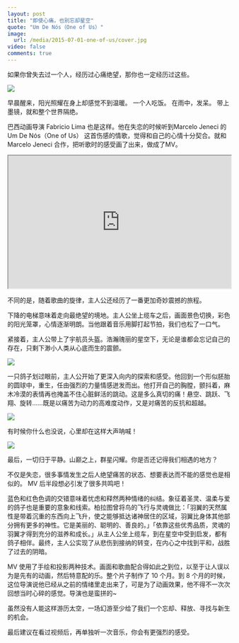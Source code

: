 ```yaml
---
layout: post
title: "即使心痛，也别忘却星空"
quote: "Um De Nós（One of Us）"
image: 
  url: /media/2015-07-01-one-of-us/cover.jpg
video: false
comments: true
---
```


如果你曾失去过一个人，经历过心痛绝望，那你也一定经历过这些。

![](http://ww1.sinaimg.cn/large/7853084cjw1f7u7hfhhsgj20lu0c9glz.jpg)

早晨醒来，阳光照耀在身上却感觉不到温暖。
一个人吃饭。
在雨中，发呆。
带上墨镜，就和整个世界隔绝。

巴西动画导演 Fabricio Lima 也是这样。他在失恋的时候听到Marcelo Jeneci 的 Um De Nós（One of Us） 这首伤感的情歌，觉得和自己的心情十分契合。就和 Marcelo Jeneci 合作，把听歌时的感受画了出来，做成了MV。

<iframe height= 300 width= 100% <embed src='http://player.youku.com/player.php/sid/XMTI3NTU0OTA2OA==/v.swf' allowFullScreen='true' quality='high' width='480' height='400' align='middle' allowScriptAccess='always' type='application/x-shockwave-flash'></embed> frameborder=0 allowfullscreen></iframe>


不同的是，随着歌曲的旋律，主人公还经历了一番更加奇妙震撼的旅程。

下降的电梯意味着走向最绝望的境地。主人公坐上缆车之后，画面景色切换，彩色的阳光笼罩，心情逐渐明朗。当他跟着音乐用脚打起节拍，我们也松了一口气。

紧接着，主人公带上了宇航员头盔。浩瀚瑰丽的星空下，无论是谁都会忘记自己的存在，只剩下渺小人类从心底而生的震颤。

![](http://ww3.sinaimg.cn/large/7853084cjw1f7u7i2eehbj20lu0catah.jpg)

一只鸽子划过眼前，主人公开始了更深入向内的探索和感受。他回到一个形似胚胎的圆球中，重生，任由强烈的力量情感迸发而出。他打开自己的胸膛，颤抖着，麻木冷漠的表情再也掩盖不住心脏鲜活的跳动。这是多么真切的痛！悬空、跳跃、飞翔、旋转……既是以痛苦为动力的高难度动作，又是对痛苦的反抗和超越。

![](http://ww4.sinaimg.cn/large/7853084cjw1f7u7ij7cvij20lu0camyo.jpg)

有时候你什么也没说，心里却在这样大声呐喊！

![](http://ww4.sinaimg.cn/large/7853084cjw1f7u7j4ehs2j20lt0ca40v.jpg)

最后，一切归于平静。山巅之上，群星闪耀。你是否还记得我们相遇的地方？

不仅是失恋，很多事情发生之后人绝望痛苦的状态、想要表达而不能的感觉也是相似的。 MV 后半段想必引发了很多共鸣吧！

蓝色和红色色调的交错意味着忧虑和释然两种情绪的纠结。象征着圣灵、温柔与爱的鸽子也是重要的意象和线索。柏拉图曾将鸟的飞行与灵魂做比：「羽翼的天然属性是带着沉重的东西向上飞升，使之能够抵达诸神居住的区域，羽翼比身体其他部分拥有更多的神性。它是美丽的、聪明的、善良的。」「依靠这些优秀品质，灵魂的羽翼才得到充分的滋养和成长。」从主人公坐上缆车，到在星空中受到启发，都有鸽子相伴。最终，主人公实现了从悲伤到接纳的转变，在内心之中找到平和，战胜了过去的阴暗。

MV 使用了手绘和投影两种技术。画面和歌曲配合得如此之到位，以至于让人误以为是先有的动画，然后特意配的乐。整个片子制作了 10 个月。到 8 个月的时候，这位导演说他已经从之前的情绪里走出来了，可是为了动画效果，他不得不一次次回想当时心碎的感觉。导演也是蛮拼的~

虽然没有人能这样游历太空，一场幻游至少给了我们一个忘却、释放、寻找与新生的机会。 

最后建议在看过视频后，再单独听一次音乐，你会有更强烈的感受。




